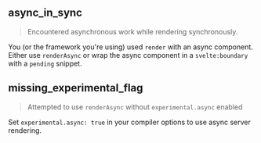 ## async_in_sync

> Encountered asynchronous work while rendering synchronously.

You (or the framework you're using) used `render` with an async component. Either use `renderAsync` or wrap the async component in a `svelte:boundary` with a `pending` snippet.

## missing_experimental_flag

> Attempted to use `renderAsync` without `experimental.async` enabled

Set `experimental.async: true` in your compiler options to use async server rendering.
